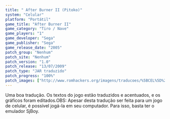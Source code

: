 ```yaml
---
title: " After Burner II (Pitoko)"
system: "Celular"
platform: "Portátil"
game_title: "After Burner II"
game_category: "Tiro / Nave"
game_players: "1"
game_developer: "Sega"
game_publisher: "Sega"
game_release_date: "2005"
patch_group: "Nenhum"
patch_site: "Nenhum"
patch_version: "1.0"
patch_release: "13/07/2009"
patch_type: "JAR traduzido"
patch_progress: "100%"
patch_images: ["http://www.romhackers.org/imagens/traducoes/%5BCEL%5D%20After%20Burner%20II%20-%20Pitoko%20-%201.png","http://www.romhackers.org/imagens/traducoes/%5BCEL%5D%20After%20Burner%20II%20-%20Pitoko%20-%202.png","http://www.romhackers.org/imagens/traducoes/%5BCEL%5D%20After%20Burner%20II%20-%20Pitoko%20-%203.png"]
---
```

Uma boa tradução. Os textos do jogo estão traduzidos e acentuados, e os gráficos foram editados.OBS: Apesar desta tradução ser feita para um jogo de celular, é possível jogá-la em seu computador. Para isso, basta ter o emulador SjBoy.